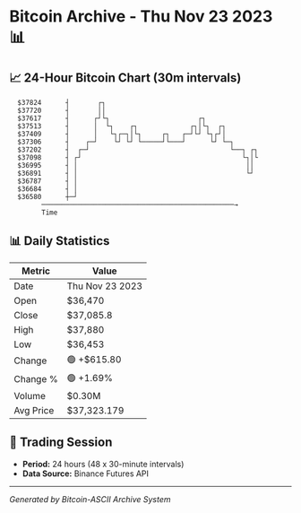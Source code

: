 # Bitcoin Archive - Thu Nov 23 2023 📊

## 📈 24-Hour Bitcoin Chart (30m intervals)

```
  $37824      ┤       ┌┐                                       
  $37720      ┤       ││                                       
  $37617      ┤      ┌┘└┐                      ┌┐              
  $37513      ┤      │  └┐    ┌┐             ┌┐│└┐  ┌┐         
  $37409      ┤      │   └┐┌─┐│└┐     ┌┐   ┌─┘└┘ └┐┌┘│         
  $37306      ┤    ┌─┘    └┘ └┘ └─────┘└───┘      └┘ └─┐       
  $37202      ┤  ┌─┘                                   └──┐ ┌┐ 
  $37098      ┤ ┌┘                                        └┐│└ 
  $36995      ┤ │                                          ││  
  $36891      ┤ │                                          └┘  
  $36787      ┤ │                                              
  $36684      ┤ │                                              
  $36580      ┼─┘                                              
        ────────────────────────────────────────────────→
        Time
```

## 📊 Daily Statistics

| Metric | Value |
|--------|-------|
| Date | Thu Nov 23 2023 |
| Open | $36,470 |
| Close | $37,085.8 |
| High | $37,880 |
| Low | $36,453 |
| Change | 🟢 +$615.80 |
| Change % | 🟢 +1.69% |
| Volume | $0.30M |
| Avg Price | $37,323.179 |

## 📅 Trading Session

- **Period:** 24 hours (48 x 30-minute intervals)
- **Data Source:** Binance Futures API

---
*Generated by Bitcoin-ASCII Archive System*
